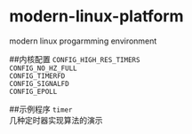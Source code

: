 # modern-linux-platform
modern linux progarmming environment

##内核配置
`CONFIG_HIGH_RES_TIMERS`   
`CONFIG_NO_HZ_FULL`  
`CONFIG_TIMERFD`  
`CONFIG_SIGNALFD`  
`CONFIG_EPOLL`  

##示例程序
`timer`   
	几种定时器实现算法的演示

